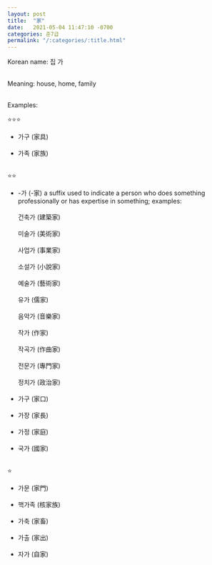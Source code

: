 ```yaml
---
layout: post
title:  "家"
date:   2021-05-04 11:47:10 -0700
categories: 준7급
permalink: "/:categories/:title.html"
---
```


Korean name: 집 가 <br><br>

Meaning: house, home, family <br><br>

Examples:

⭐⭐⭐
* 가구 (家具) <br><br>
* 가족 (家族) <br><br>

⭐⭐
* -가 (-家) a suffix used to indicate a person who does something professionally or has expertise in something; examples: <br><br>
  건축가 (建築家) <br><br>
  미술가 (美術家) <br><br>
  사업가 (事業家) <br><br>
  소설가 (小說家) <br><br>
  예술가 (藝術家) <br><br>
  유가 (儒家) <br><br>
  음악가 (音樂家) <br><br>
  작가 (作家) <br><br>
  작곡가 (作曲家) <br><br>
  전문가 (專門家) <br><br>
  정치가 (政治家) <br><br>
* 가구 (家口) <br><br>
* 가장 (家長) <br><br>
* 가정 (家庭) <br><br>
* 국가 (國家) <br><br>

⭐
* 가문 (家門) <br><br>
* 핵가족 (核家族) <br><br>
* 가축 (家畜) <br><br>
* 가출 (家出) <br><br>
* 자가 (自家) <br><br>


